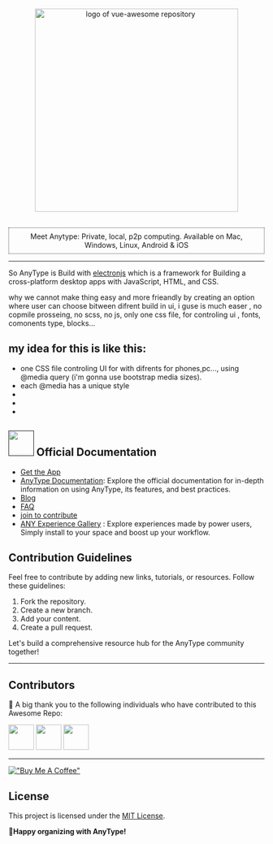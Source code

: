 <p align="center">
  <br>
  <img width="400" src="./resources/anytype-logo.png" alt="logo of vue-awesome repository">
  <br>
  <br>
<p style="text-align:center; border:1px dotted #333; padding:0.5rem">Meet Anytype: Private, local, p2p computing. Available on Mac, Windows, Linux, Android & iOS</p>
</p>


---

So AnyType is Build with [electronjs](https://www.electronjs.org/) which is a framework for  Building a cross-platform desktop apps with JavaScript, HTML, and CSS.

why we cannot make thing easy and more frieandly by creating an option where user can choose bitween difrent build in ui, i guse is much easer , no copmile prosseing, no scss, no js, only one css file, for controling ui , fonts, comonents type, blocks...

 ## my idea for this is like this: 

   - one CSS file  controling UI for with difrents for phones,pc..., using  @media query (i'm gonna use bootstrap media sizes).
   - each @media has a unique style
   - 
   - 
   - 



## [<img src="resources/anytype-logo.webp" width="50" height="50">]() Official Documentation

- [Get the App](https://download.anytype.io/)
- [AnyType Documentation](https://docs.anytype.io/): Explore the official documentation for in-depth information on using AnyType, its features, and best practices.
- [Blog](https://blog.anytype.io/)
- [FAQ](https://anytype.io/faq)
- [join to contribute](https://anytype.io/contributors)
- [ANY Experience Gallery](https://gallery.any.coop/) : Explore experiences made by power users, Simply install to your space and boost up your workflow.

## Contribution Guidelines

Feel free to contribute by adding new links, tutorials, or resources. Follow these guidelines:

1. Fork the repository.
2. Create a new branch.
3. Add your content.
4. Create a pull request.

Let's build a comprehensive resource hub for the AnyType community together!

---

## Contributors

👏 A big thank you to the following individuals who have contributed to this Awesome Repo:

[<img src="https://avatars.githubusercontent.com/u/31408563?v=4" width="50" height="50">](https://github.com/amjarino)
[<img src="https://github.com/janesmith.png" width="50" height="50">](https://github.com/janesmith)
[<img src="https://github.com/alexjohnson.png" width="50" height="50">](https://github.com/alexjohnson)

---
[!["Buy Me A Coffee"](https://www.buymeacoffee.com/assets/img/custom_images/orange_img.png)](https://www.buymeacoffee.com/amjarmed)

## License

This project is licensed under the [MIT License](LICENSE).

**🤩Happy organizing with AnyType!**
